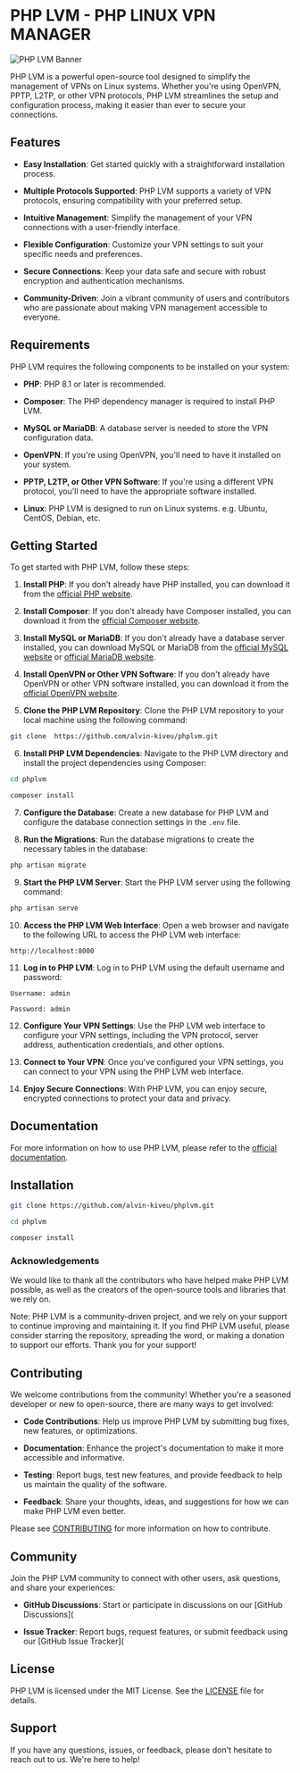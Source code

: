 # PHP LVM - PHP LINUX VPN MANAGER

![PHP LVM Banner](banner.png)


PHP LVM is a powerful open-source tool designed to simplify the management of VPNs on Linux systems. Whether you're using OpenVPN, PPTP, L2TP, or other VPN protocols, PHP LVM streamlines the setup and configuration process, making it easier than ever to secure your connections.

## Features

- **Easy Installation**: Get started quickly with a straightforward installation process.

- **Multiple Protocols Supported**: PHP LVM supports a variety of VPN protocols, ensuring compatibility with your preferred setup.

- **Intuitive Management**: Simplify the management of your VPN connections with a user-friendly interface.

- **Flexible Configuration**: Customize your VPN settings to suit your specific needs and preferences.

- **Secure Connections**: Keep your data safe and secure with robust encryption and authentication mechanisms.

- **Community-Driven**: Join a vibrant community of users and contributors who are passionate about making VPN management accessible to everyone.

## Requirements

PHP LVM requires the following components to be installed on your system:

- **PHP**: PHP 8.1 or later is recommended.

- **Composer**: The PHP dependency manager is required to install PHP LVM.

- **MySQL or MariaDB**: A database server is needed to store the VPN configuration data.

- **OpenVPN**: If you're using OpenVPN, you'll need to have it installed on your system.

- **PPTP, L2TP, or Other VPN Software**: If you're using a different VPN protocol, you'll need to have the appropriate software installed.

- **Linux**: PHP LVM is designed to run on Linux systems. e.g. Ubuntu, CentOS, Debian, etc.


## Getting Started

To get started with PHP LVM, follow these steps:

1. **Install PHP**: If you don't already have PHP installed, you can download it from the [official PHP website](https://www.php.net/).

2. **Install Composer**: If you don't already have Composer installed, you can download it from the [official Composer website](https://getcomposer.org/).

3. **Install MySQL or MariaDB**: If you don't already have a database server installed, you can download MySQL or MariaDB from the [official MySQL website](https://www.mysql.com/) or [official MariaDB website](https://mariadb.org/).

4. **Install OpenVPN or Other VPN Software**: If you don't already have OpenVPN or other VPN software installed, you can download it from the [official OpenVPN website](https://openvpn.net/). 


5. **Clone the PHP LVM Repository**: Clone the PHP LVM repository to your local machine using the following command:

```bash
git clone  https://github.com/alvin-kiveu/phplvm.git
```

6. **Install PHP LVM Dependencies**: Navigate to the PHP LVM directory and install the project dependencies using Composer:

```bash
cd phplvm
```

```bash
composer install
```

7. **Configure the Database**: Create a new database for PHP LVM and configure the database connection settings in the `.env` file.

8. **Run the Migrations**: Run the database migrations to create the necessary tables in the database:

```bash
php artisan migrate
```

9. **Start the PHP LVM Server**: Start the PHP LVM server using the following command:

```bash
php artisan serve
```

10. **Access the PHP LVM Web Interface**: Open a web browser and navigate to the following URL to access the PHP LVM web interface:

```
http://localhost:8000
```

11. **Log in to PHP LVM**: Log in to PHP LVM using the default username and password:

```
Username: admin

Password: admin
```

12. **Configure Your VPN Settings**: Use the PHP LVM web interface to configure your VPN settings, including the VPN protocol, server address, authentication credentials, and other options.

13. **Connect to Your VPN**: Once you've configured your VPN settings, you can connect to your VPN using the PHP LVM web interface.

14. **Enjoy Secure Connections**: With PHP LVM, you can enjoy secure, encrypted connections to protect your data and privacy.

## Documentation

For more information on how to use PHP LVM, please refer to the [official documentation](https://phplvm.com/docs).


## Installation

```bash
git clone https://github.com/alvin-kiveu/phplvm.git
```

```bash
cd phplvm
```

```bash
composer install

```

### Acknowledgements

We would like to thank all the contributors who have helped make PHP LVM possible, as well as the creators of the open-source tools and libraries that we rely on.

Note: PHP LVM is a community-driven project, and we rely on your support to continue improving and maintaining it. If you find PHP LVM useful, please consider starring the repository, spreading the word, or making a donation to support our efforts. Thank you for your support!

## Contributing

We welcome contributions from the community! Whether you're a seasoned developer or new to open-source, there are many ways to get involved:

- **Code Contributions**: Help us improve PHP LVM by submitting bug fixes, new features, or optimizations.

- **Documentation**: Enhance the project's documentation to make it more accessible and informative.

- **Testing**: Report bugs, test new features, and provide feedback to help us maintain the quality of the software.

- **Feedback**: Share your thoughts, ideas, and suggestions for how we can make PHP LVM even better.

Please see [CONTRIBUTING](CONTRIBUTING.md) for more information on how to contribute.

## Community

Join the PHP LVM community to connect with other users, ask questions, and share your experiences:

- **GitHub Discussions**: Start or participate in discussions on our [GitHub Discussions](

- **Issue Tracker**: Report bugs, request features, or submit feedback using our [GitHub Issue Tracker](

## License

PHP LVM is licensed under the MIT License. See the [LICENSE](LICENSE) file for details.

## Support

If you have any questions, issues, or feedback, please don't hesitate to reach out to us. We're here to help!





